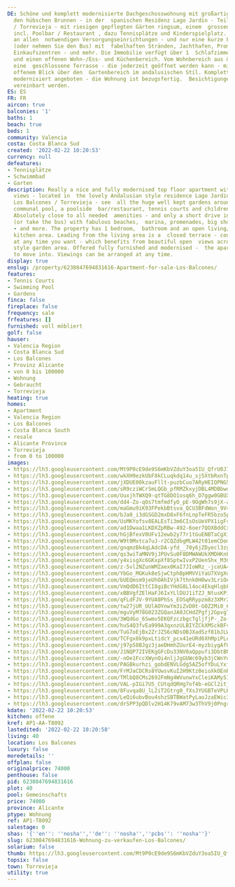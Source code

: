 ```yaml
---
DE: Schöne und komplett modernisierte Dachgeschosswohnung mit großartigem Blick auf
  den hübschen Brunnen - in der  spanischen Residenz Lago Jardin - Teil von Los Balcones
  / Torrevieja - mit riesigen gepflegten Gärten ringsum, einem  grossen Gemeinschaftspool
  incl. Poolbar / Restaurant , dazu Tennisplätze und Kinderspielplatz. Absolut nah
  an allen  notwendigen Versorgungseinrichtungen - und nur eine kurze Fahrt nach Torrevieja
  (oder nehmen Sie den Bus) mit  fabelhaften Stränden, Jachthafen, Promenaden, großen
  Einkaufszentren - und mehr. Die Immobilie verfügt über 1  Schlafzimmer, Badezimmer
  und einen offenen Wohn-/Ess- und Küchenbereich. Vom Wohnbereich aus öffnet sich
  eine  geschlossene Terrasse - die jederzeit geöffnet werden kann - mit wunderschönem
  offenem Blick über den  Gartenbereich im andalusischen Stil. Komplett möbliert und
  modernisiert angeboten - die Wohnung ist bezugsfertig.  Besichtigungen können jederzeit
  vereinbart werden.
ES: ES
FR: FR
aircon: true
balconies: '1'
baths: 1
beach: true
beds: 1
community: Valencia
costa: Costa Blanca Sud
created: '2022-02-22 10:20:53'
currency: null
defeatures:
- Tennisplätze
- Schwimmbad
- Garten
description: Really a nice and fully modernised top floor apartment with great fountain
  views - located in  the lovely Andalusian style residence Lago Jardin - part of
  Los Balcones / Torrevieja - see  all the huge well kept gardens around, the unique
  communal pool, a poolside  bar/restaurant, tennis courts and children's play area.
  Absolutely close to all needed  amenities - and only a short drive into Torrevieja
  (or take the bus) with fabulous beaches,  marina, promenades, big shopping malls
  - and more. The property has 1 bedroom,  bathroom and an open living/dining and
  kitchen area. Leading from the living area is a  closed terrace - could be open
  at any time you want - which benefits from beautiful open  views across the andalusian
  style garden area. Offered fully furnished and modernised -  the apartment is ready
  to move into. Viewings can be arranged at any time.
display: true
enslug: /property/6230847694831616-Apartment-for-sale-Los-Balcones/
features:
- Tennis Courts
- Swimming Pool
- Gardens
finca: false
fireplace: false
frequency: sale
frfeatures: []
furnished: voll möbliert
golf: false
hauser:
- Valencia Region
- Costa Blanca Sud
- Los Balcones
- Provinz Alicante
- von 0 bis 100000
- Wohnung
- Gebraucht
- Torrevieja
heating: true
homes:
- Apartment
- Valencia Region
- Los Balcones
- Costa Blanca South
- resale
- Alicante Province
- Torrevieja
- from 0 to 100000
images:
- https://lh3.googleusercontent.com/Mt9P0cE9de9S6mKbVZduY3oa5IU_QfrU0J7zUEknjsESoLyeNMkbi9FxBAIrv9e-ijKlxtD2DNfb0XHKYPFZZ-9Kiwo1TyB3=w640-rj-e30-l100
- https://lh3.googleusercontent.com/wkXH9ezkUbF8kCLuqkdq14u_sj5XtbRxnTp_029wdaJ3aDVyqW6wCvaDdzw_fDZKE4-6zgqXLEt8Sv77ECXGtcD2aK7D8qlpAQ=w640-rj-e30-l100
- https://lh3.googleusercontent.com/jXDUE00kzauFllt-puzbCuo7ARyHEIQPNG5iTrRWAiDj29ZKfwfOSW2q5a4_xpYiilflBPK-R6l5jIozIU5fu62dcZX1gqxl5w=w640-rj-e30-l100
- https://lh3.googleusercontent.com/sR9cziWCrSmLQGb_pfRMZkxyjDBL4MDBbwdrJPyaiikLZmxQFZRwY-AcJGSRXv_Ii5E8rUR3BstZAbTpVvOhpecU5yNKvIP96A=w640-rj-e30-l100
- https://lh3.googleusercontent.com/UuxjhTWXQ9-qtTG8DO1osq6h_D7ggw0GBUX7q6GHPehxC8XA2YOo7etdAf9lijakEiR0EtaKMdkGAvQBB_u_gckDVym2HJewwXM=w640-rj-e30-l100
- https://lh3.googleusercontent.com/dd4-Zo-qOs7tmfmdfyO_pE-9OgWh7s9jX-aPI7UOPBGgrCxspDqKM2tHIkVr4OzRicJf4_rWbzl39WDA1pvpCGoS-wab1-2zEg=w640-rj-e30-l100
- https://lh3.googleusercontent.com/maGmu9iK93FPekbBtsva_QCU3BFdWon_9V4T-Hxry6mcSqr1RQJXjWl4yI64Fco22GH_xyrHqbl9hg3ECXkuagPwzYsYrssVNw=w640-rj-e30-l100
- https://lh3.googleusercontent.com/bJa0_i3dGSGD2mxD8xF6fnLnpTeFR5bzo5pDBpEBtDMpwm1RohBg_zl3aHb8bczD2z-uNS1e6lvpnIM_J_qW0pXtJGwAv_-9=w640-rj-e30-l100
- https://lh3.googleusercontent.com/UsMKYofsv8EALEsTi3m6CIsOsUeVPX1igFs9krpCxEhuJ19kIfXnCe40e9l1RqedUMoIw2mRHLyMW700saXfxVQq9eMGOwaimw=w640-rj-e30-l100
- https://lh3.googleusercontent.com/ad1Dwaa1LKDXZpRBw-492-6oer7QOXBddCxQWbaspZ48WbV6ZFFV-FZf5gGmRWCXYgjNNOKWYdrQ9k71t3Z_DHX4_xA_cJ39=w640-rj-e30-l100
- https://lh3.googleusercontent.com/hGjBfexV0UFv12ewb2y77r1tGuENBTaCgXiE_EL9wtSw8uK3xgy-ICN-YVd3T1OrW6Fh2OjyJ7j-4Q2DK0bbhFupZdDFS5dsa8E=w640-rj-e30-l100
- https://lh3.googleusercontent.com/W9t0Mxtca7uJ-r2CQZdbgMLW42t01emCDomXAZk9Uv1TyTPcAdFKweE8cI_wnvMyrr5KO0w9IrZYldDLrYs2L7P7E-MGISlf=w640-rj-e30-l100
- https://lh3.googleusercontent.com/gnqmzBk4qLAdcDA-yfd__70y6jZDyecl3zgKAAmW_-2rnKe_nOszP4jRohD70nLm34RQqtt-Uix-c3n6ZfZYUWvXmru2mqHhP-I=w640-rj-e30-l100
- https://lh3.googleusercontent.com/qs3wiTaMNV9jJPUvSu0F8DMWAWUkXMDHKnPy68QMv0Z8GxFQFyqcnw6pxjvQsx3LognryguquGWjvKlloVOcMQdTrFvYKd3YEg=w640-rj-e30-l100
- https://lh3.googleusercontent.com/y4xisgXc6GKxpXf8SptwIvxP2UenShx_M3C1zgJe-K8lEl1mInnTnw1s0cTXuyokHNgb983_x9IG3vabiw9o2PficEOezMRndg=w640-rj-e30-l100
- https://lh3.googleusercontent.com/z-5vl2NZunWMZaex0KaI7JIoWRz_-jceUA4SVwC_eSoa50KLziQoNvNamBzafzRKNXe101QLEO3CoWc97KUcyxcwnA3JaF3wjw=w640-rj-e30-l100
- https://lh3.googleusercontent.com/YbGo_MGKuk8eSjwCtphBpHMVViYaU7XVgXdn6mMvdBkSgE2VXg-AkvZGWh9gp48RwEf4X43bUN-YAa2ppGTDEYxn9dmGDmQO=w640-rj-e30-l100
- https://lh3.googleusercontent.com/bUEQmsm9jeUhOAhIVjk7thnk0H0wv3LriOeM4deTfZqc7kOvsXTjS7Zat6ZzdOBH0sRCey2T7ot6cpJnoDDAg6F0u1CCcNHy=w640-rj-e30-l100
- https://lh3.googleusercontent.com/VmQdD6IttCI8giBcYHdG8Ll4oc4EkqHlqbFFgeleZvCDJBKEsV1U9UhYy4vtCWTBFme5phvCYg5Qy29zDgcoO6084z0XBEBqfQ=w640-rj-e30-l100
- https://lh3.googleusercontent.com/xBBVgfZElHaFJ6IxYLlDUJ1iTZJ_NtusKPiApxve0ciwsypJps11Yj3KyBnmOYAE-x2w1k6_NZb-EvL4qt805WrytPZJ2aKt=w640-rj-e30-l100
- https://lh3.googleusercontent.com/qFLdFJV-9YUA0PhSs_EOSqRRypzm8z3XMr2sLrBshJkmSKeFEL-UJpIoJorbF3y6q-z5mh960XK4Z_F2xl_Q8cN8nDMf3iAgFi0=w640-rj-e30-l100
- https://lh3.googleusercontent.com/tw27jUR_UUlAOYnwYm3iZvD0t-G0Z2Mi0_6kfASK970aY-JIlLTq0TXe8_-DFW1WgnSwBHd8PPhMaH28S1UeNoDrgEYQOM5PdKg=w640-rj-e30-l100
- https://lh3.googleusercontent.com/mguVyM78G023ZGQanJA0JCHdZPgfj2GpvgTpj3yf5mHsDpRE8gSPY0P6D1IB9XCqLU4f_kV1tf7PU_Dm6ubHr3_7d5htPwtvWwI=w640-rj-e30-l100
- https://lh3.googleusercontent.com/3WQdGo_6Swmv5EKQFzczbgcTgljfjP-_Zo-xf2eIeJUxscjVmTVk2XEp7puWZo8RPZ7gn-7d1hJTEeHqDwORQjIO6_9nAUkv=w640-rj-e30-l100
- https://lh3.googleusercontent.com/huS4Q3fvEa999A3qxnzULBIYZCkXMSckBFvXMoAGW_t_yl6_Ygi-iEr-ETj2MpmNLYa9Q8FuvCD-goOZ0SOoAHdpjB1UmzuzMps=w640-rj-e30-l100
- https://lh3.googleusercontent.com/TuG7oEjBx2ZrJZS6cNDsOBJXadSzf81bJLWJt6OpwJC3naKhGYdpwPegzRd68OMguupX7Op0gcTqNs-Xu_y-bdgJizcjca7vKg=w640-rj-e30-l100
- https://lh3.googleusercontent.com/TCFgx8k9pxLtidcY_pcx41eURd6XhMpiPLeQfBtgUVAjcIHKWsgy3fOJZ5Yb1M5ipXrWLW8uUHtJfafXN-daObpKLTbdli5wjV8=w640-rj-e30-l100
- https://lh3.googleusercontent.com/j97p58BJgz3jaeDHmhZUurE4-myzbiygAfOFxCBK4JaGLoy5VTjQmq_AgvwTWVbfbjaHvagfRouYMiQWVM_gGeKNdZVZlmAVqQ=w640-rj-e30-l100
- https://lh3.googleusercontent.com/J1NQP72IVEKgGFcDu33NV0aQppufi3DbtBNZA2RauoQ_ddMR8YxKYXS5CJqC0O7xC5uEOT5pp6aFzzkFm4PyTrXcCSFGgmZW9Q=w640-rj-e30-l100
- https://lh3.googleusercontent.com/-nOe1FccXWynOi4nljJgGUWc69yb3jCWnYdGRgN4Qd6rEheyXg4BynAJr5mYpbeLLAuDdNmmg52-cn1ZrmU25ZuHPQ9SoXmT8Q=w640-rj-e30-l100
- https://lh3.googleusercontent.com/PAGBkurhzi_gobdENVLGdg5AZ5ofYDuLYxf39O4wUhmsnfuhg24_Sss7hKtnLcMK_fg5zciRK78l-zp4TwlSmTq9N2m-u_mR=w640-rj-e30-l100
- https://lh3.googleusercontent.com/FrMJaCDCRs8YUwsvKuI2H9Ktz8eioXkOEnRSPu1W54Al1hrFKBCwLEkaZ65Y9coRMPngIUWMC0Ah0V9VuiqO3zJlWZL91Iib=w640-rj-e30-l100
- https://lh3.googleusercontent.com/TMlbQ8CMs2692FmNg4WVunwYxCleiKAMy5ItBr8X5w68r3sSHKDJMSCxh77yKcHI1HW-PB76b2j1VATEBYMnukANANZTj_rhnv0=w640-rj-e30-l100
- https://lh3.googleusercontent.com/VAL-pIGi7U5_CUtqdQRHg7of4b-eGCl2itjAnh8xzs13HTncL-hY2gVocfpEAUvYrCs95YzTJN06kl-WhmOH4u4GShse_sWzog=w640-rj-e30-l100
- https://lh3.googleusercontent.com/8Fuvqa8U_lL2iT2Gtrg0_fXsJYUGBTeVPLKWEPl9h2bZXrJ7mHvMXCyC7RvfemVPM2wMl68mP-JQZ0nUxdOV-mvtHv-KstTw=w640-rj-e30-l100
- https://lh3.googleusercontent.com/LeQi6ubvBou4shzSBTBWatPyLaoJzaEWic3zohIeifSZjp1HvlqNZJLNHrclDkpOt8ikAxqPSdZi8_LXebBKhsKjBg9lWaSx=w640-rj-e30-l100
- https://lh3.googleusercontent.com/drSPP3pQDlv2H14K79vAM73w3ThV9j0Pngrx3fdCFdR5jzPjgb1l2j41IfOkQZRciDcPP9xAPwxNG9n0BptPLz1yrWVzHTS0xg=w640-rj-e30-l100
kdate: '2022-02-22 10:20:53'
kitchen: offene
kref: AP1-AA-T8092
lastedited: '2022-02-22 10:20:58'
living: 40
location: Los Balcones
luxury: false
moredetails: ''
offplan: false
originalprice: 74000
penthouse: false
pid: 6230847694831616
plot: 40
pool: Gemeinschafts
price: 74000
province: Alicante
ptype: Wohnung
ref: AP1-T8092
salestage: 0
shas: '{''en'': ''nosha'',''de'': ''nosha'',''pcbs'': ''nosha''}'
slug: 6230847694831616-Wohnung-zu-verkaufen-Los-Balcones/
solarium: false
thumb: https://lh3.googleusercontent.com/Mt9P0cE9de9S6mKbVZduY3oa5IU_QfrU0J7zUEknjsESoLyeNMkbi9FxBAIrv9e-ijKlxtD2DNfb0XHKYPFZZ-9Kiwo1TyB3=w400-h240-n-rj-e30-l100
topsix: false
town: Torrevieja
utility: true
---
```

